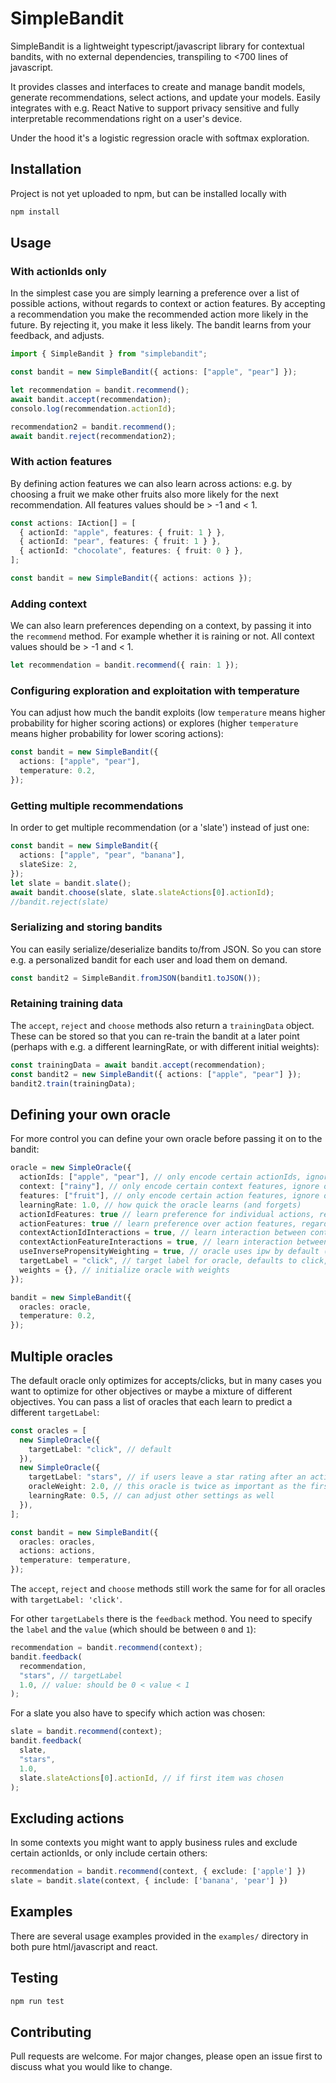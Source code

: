 # SimpleBandit

SimpleBandit is a lightweight typescript/javascript library for contextual bandits, with no external dependencies, transpiling to <700 lines of javascript.

It provides classes and interfaces to create and manage bandit models, generate recommendations, select actions, and update your models. Easily integrates with e.g. React Native to support privacy sensitive and fully interpretable recommendations right on a user's device.

Under the hood it's a logistic regression oracle with softmax exploration.

## Installation

Project is not yet uploaded to npm, but can be installed locally with

```sh
npm install
```

## Usage

### With actionIds only

In the simplest case you are simply learning a preference over a list of possible actions, without regards to context or action features. By accepting a recommendation you make the recommended action more likely in the future. By rejecting it, you make it less likely. The bandit learns from your feedback, and adjusts.

```typescript
import { SimpleBandit } from "simplebandit";

const bandit = new SimpleBandit({ actions: ["apple", "pear"] });

let recommendation = bandit.recommend();
await bandit.accept(recommendation);
consolo.log(recommendation.actionId);

recommendation2 = bandit.recommend();
await bandit.reject(recommendation2);
```

### With action features

By defining action features we can also learn across actions: e.g. by choosing a fruit we make other fruits also more likely for the next recommendation. All features values should be > -1 and < 1.

```typescript
const actions: IAction[] = [
  { actionId: "apple", features: { fruit: 1 } },
  { actionId: "pear", features: { fruit: 1 } },
  { actionId: "chocolate", features: { fruit: 0 } },
];

const bandit = new SimpleBandit({ actions: actions });
```

### Adding context

We can also learn preferences depending on a context, by passing it into the `recommend` method.
For example whether it is raining or not.
All context values should be > -1 and < 1.

```typescript
let recommendation = bandit.recommend({ rain: 1 });
```

### Configuring exploration and exploitation with temperature

You can adjust how much the bandit exploits (low `temperature` means higher probability for higher scoring actions) or explores (higher `temperature` means higher probability for lower scoring actions):

```typescript
const bandit = new SimpleBandit({
  actions: ["apple", "pear"],
  temperature: 0.2,
});
```

### Getting multiple recommendations

In order to get multiple recommendation (or a 'slate') instead of just one:

```typescript
const bandit = new SimpleBandit({
  actions: ["apple", "pear", "banana"],
  slateSize: 2,
});
let slate = bandit.slate();
await bandit.choose(slate, slate.slateActions[0].actionId);
//bandit.reject(slate)
```

### Serializing and storing bandits

You can easily serialize/deserialize bandits to/from JSON. So you can store e.g. a personalized bandit for each user and load them on demand.

```typescript
const bandit2 = SimpleBandit.fromJSON(bandit1.toJSON());
```

### Retaining training data

The `accept`, `reject` and `choose` methods also return a `trainingData` object.
These can be stored so that you can re-train the bandit at a later point (perhaps with e.g. a different learningRate, or with different initial weights):

```typescript
const trainingData = await bandit.accept(recommendation);
const bandit2 = new SimpleBandit({ actions: ["apple", "pear"] });
bandit2.train(trainingData);
```

## Defining your own oracle

For more control you can define your own oracle before passing it on to the bandit:

```typescript
oracle = new SimpleOracle({
  actionIds: ["apple", "pear"], // only encode certain actionIds, ignore others
  context: ["rainy"], // only encode certain context features, ignore others
  features: ["fruit"], // only encode certain action features, ignore others
  learningRate: 1.0, // how quick the oracle learns (and forgets)
  actionIdFeatures: true // learn preference for individual actions, regardless of context
  actionFeatures: true // learn preference over action features, regardless of context
  contextActionIdInteractions = true, // learn interaction between context and actionId preference
  contextActionFeatureInteractions = true, // learn interaction between context and action features preference
  useInversePropensityWeighting = true, // oracle uses ipw by default (sample weight = 1/p), but can be switched off
  targetLabel = "click", // target label for oracle, defaults to click, but can also be e.g. 'rating'
  weights = {}, // initialize oracle with weights
});

bandit = new SimpleBandit({
  oracles: oracle,
  temperature: 0.2,
});
```

## Multiple oracles

The default oracle only optimizes for accepts/clicks, but in many cases you want to optimize for other objectives or maybe a mixture of different objectives. You can pass a list of oracles that each learn to predict a different `targetLabel`:

```typescript
const oracles = [
  new SimpleOracle({
    targetLabel: "click", // default
  }),
  new SimpleOracle({
    targetLabel: "stars", // if users leave a star rating after an action
    oracleWeight: 2.0, // this oracle is twice as important as the first
    learningRate: 0.5, // can adjust other settings as well
  }),
];

const bandit = new SimpleBandit({
  oracles: oracles,
  actions: actions,
  temperature: temperature,
});
```

The `accept`, `reject` and `choose` methods still work the same for for all oracles with `targetLabel: 'click'`.

For other `targetLabels` there is the `feedback` method. You need to specify the `label` and the `value` (which should be between `0` and `1`):

```typescript
recommendation = bandit.recommend(context);
bandit.feedback(
  recommendation,
  "stars", // targetLabel
  1.0, // value: should be 0 < value < 1
);
```

For a slate you also have to specify which action was chosen:

```typescript
slate = bandit.recommend(context);
bandit.feedback(
  slate,
  "stars",
  1.0,
  slate.slateActions[0].actionId, // if first item was chosen
);
```

## Excluding actions

In some contexts you might want to apply business rules and exclude certain actionIds, or only include certain others:

```typescript
recommendation = bandit.recommend(context, { exclude: ['apple'] })
slate = bandit.slate(context, { include: ['banana', 'pear'] })
```

## Examples

There are several usage examples provided in the `examples/` directory in both pure html/javascript and react. 

## Testing

```sh
npm run test
```

## Contributing

Pull requests are welcome. For major changes, please open an issue first to discuss what you would like to change.
